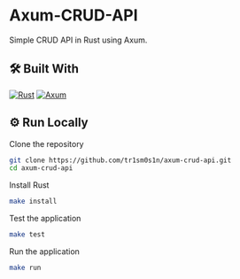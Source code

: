# Axum-CRUD-API

Simple CRUD API in Rust using Axum.

## 🛠 Built With

[![Rust](https://img.shields.io/badge/rust-firebrick?style=for-the-badge&logo=rust&logoColor=white)](https://www.rust-lang.org/)
[![Axum](https://img.shields.io/badge/axum-firebrick?style=for-the-badge&logo=rust&logoColor=white)](https://docs.rs/axum/latest/axum/)

## ⚙️ Run Locally

Clone the repository

```bash
git clone https://github.com/tr1sm0s1n/axum-crud-api.git
cd axum-crud-api
```

Install Rust

```bash
make install
```

Test the application

```bash
make test
```

Run the application

```bash
make run
```

